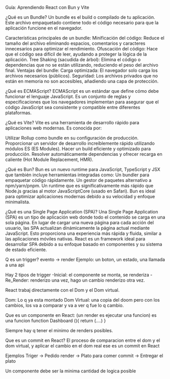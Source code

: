 Guía: Aprendiendo React con Bun y Vite

¿Qué es un Bundle?
Un bundle es el build o compilado de tu aplicación. Este archivo empaquetado contiene todo el código necesario para que la aplicación funcione en el navegador.

Características principales de un bundle:
Minificación del código: Reduce el tamaño del archivo eliminando espacios, comentarios y caracteres innecesarios para optimizar el rendimiento.
Ofuscación del código: Hace que el código sea difícil de leer, ayudando a proteger la lógica de la aplicación.
Tree Shaking (sacudida de árbol): Elimina el código o dependencias que no se están utilizando, reduciendo el peso del archivo final.
Ventajas del bundle:
Carga optimizada: El navegador solo carga los archivos necesarios (públicos).
Seguridad: Los archivos privados que no están en memoria no son accesibles, añadiendo una capa de protección.

¿Qué es ECMAScript?
ECMAScript es un estándar que define cómo debe funcionar el lenguaje JavaScript. Es un conjunto de reglas y especificaciones que los navegadores implementan para asegurar que el código JavaScript sea consistente y compatible entre diferentes plataformas.

¿Qué es Vite?
Vite es una herramienta de desarrollo rápido para aplicaciones web modernas. Es conocida por:

Utilizar Rollup como bundle en su configuración de producción.
Proporcionar un servidor de desarrollo increíblemente rápido utilizando módulos ES (ES Modules).
Hacer un build eficiente y optimizado para producción.
Resolver automáticamente dependencias y ofrecer recarga en caliente (Hot Module Replacement, HMR).

¿Qué es Bun?
Bun es un nuevo runtime para JavaScript, TypeScript y JSX que también incluye herramientas integradas como:
Un bundler para empaquetar código rápidamente.
Un gestor de paquetes alternativo a npm/yarn/pnpm.
Un runtime que es significativamente más rápido que Node.js gracias al motor JavaScriptCore (usado en Safari).
Bun es ideal para optimizar aplicaciones modernas debido a su velocidad y enfoque minimalista.

¿Qué es una Single Page Application (SPA)?
Una Single Page Application (SPA) es un tipo de aplicación web donde todo el contenido se carga en una sola página.
En lugar de cargar una nueva página para cada acción del usuario, las SPA actualizan dinámicamente la página actual mediante JavaScript.
Esto proporciona una experiencia más rápida y fluida, similar a las aplicaciones móviles nativas.
React es un framework ideal para desarrollar SPA debido a su enfoque basado en componentes y su sistema de estado eficiente.

Q es un trigger?
evento -> render
Ejemplo: un boton, un estado, una llamada a una api

Hay 2 tipos de trigger
-Inicial: el componente se monta, se renderiza
-Re_Render: renderizo una vez, hago un cambio renderizo otra vez. 

React trabaj directamente con el Dom y el Dom virtual.

Dom: Lo q ya esta montado
Dom Virtual: una copia del doom pero con los cambios, los va a comparar y va a ver q fue lo q cambio.

Que es un componente en React: (un render es ejecutar una funcion)
es una funcion
function Dashboard (){
  return (....)
}

Siempre hay q tener el minimo de renders posibles.

Que es un commit en React?
El proceso de comparacion entre el dom y el dom virtual, y aplicar el cambio en el dom real ese es un commit en React

Ejemplos
Triger -> Pedido
render -> Plato para comer
commit -> Entregar el plato

Un componente debe ser la minima cantidad de logica posible